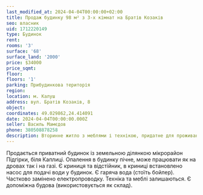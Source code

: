 ```yaml
---
last_modified_at: 2024-04-04T00:00:00+02:00
title: Продаж будинку 98 м² з 3-х кімнат на Братів Козаків
seo: власник
uid: 1712220149
type: Будинок
rent:
rooms: '3'
surface: '68'
surface_land: '2000'
price: $34000
price_sqmt:
floor:
floors: '1'
parking: Прибудинкова територія
region:
location: м. Калуш
address: вул. Братів Козаків, 8
object:
coordinates: 49.029862,24.414091
date: 2024-04-04T00:00:00.000Z
seller: Василь Мамєдов
phone: 380508878258
description: Вторинне житло з меблями і технікою, придатне для проживання
---
```


Продається приватний будинок із земельною ділянкою мікрорайон Підгірки, біля Каплиці. Опалення в будинку пічне, може працювати як на дровах так і на газі. Є криниця та відстійник, в криниці встановлено насос для подачі води у будинок. Є гаряча вода (стоїть бойлер). Частково замінено електропроводку. Техніка та меблі залишаються. Є допоміжна будова (використовується як склад).
